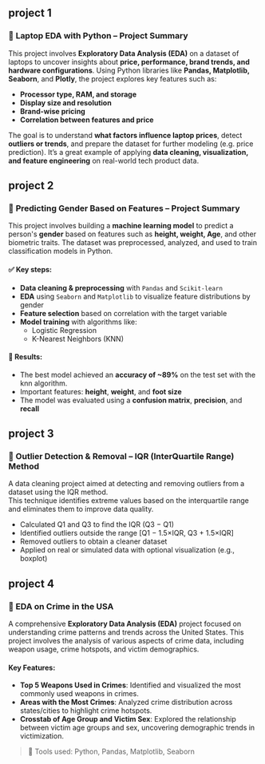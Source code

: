 ##  project 1

### 🧠 **Laptop EDA with Python – Project Summary**

This project involves **Exploratory Data Analysis (EDA)** on a dataset of laptops to uncover insights about **price, performance, brand trends, and hardware configurations**. Using Python libraries like **Pandas, Matplotlib, Seaborn**, and **Plotly**, the project explores key features such as:

- **Processor type, RAM, and storage**
- **Display size and resolution**
- **Brand-wise pricing**
- **Correlation between features and price**

The goal is to understand **what factors influence laptop prices**, detect **outliers or trends**, and prepare the dataset for further modeling (e.g. price prediction). It’s a great example of applying **data cleaning, visualization, and feature engineering** on real-world tech product data.

## project 2

### 🧠 **Predicting Gender Based on Features – Project Summary**

This project involves building a **machine learning model** to predict a person's **gender** based on features such as **height, weight, Age**, and other biometric traits. The dataset was preprocessed, analyzed, and used to train classification models in Python.

#### ✅ Key steps:
- **Data cleaning & preprocessing** with `Pandas` and `Scikit-learn`
- **EDA** using `Seaborn` and `Matplotlib` to visualize feature distributions by gender
- **Feature selection** based on correlation with the target variable
- **Model training** with algorithms like:
  - Logistic Regression
  - K-Nearest Neighbors (KNN)
#### 🎯 Results:
- The best model achieved an **accuracy of ~89%** on the test set with the knn algorithm.
- Important features: **height**, **weight**, and **foot size**
- The model was evaluated using a **confusion matrix**, **precision**, and **recall**

## project 3
### 🧠 Outlier Detection & Removal – IQR (InterQuartile Range) Method

A data cleaning project aimed at detecting and removing outliers from a dataset using the IQR method.  
This technique identifies extreme values based on the interquartile range and eliminates them to improve data quality.

- Calculated Q1 and Q3 to find the IQR (Q3 − Q1)
- Identified outliers outside the range \[Q1 − 1.5×IQR, Q3 + 1.5×IQR\]
- Removed outliers to obtain a cleaner dataset
- Applied on real or simulated data with optional visualization (e.g., boxplot)


## project 4

### 🧠 EDA on Crime in the USA

A comprehensive **Exploratory Data Analysis (EDA)** project focused on understanding crime patterns and trends across the United States. This project involves the analysis of various aspects of crime data, including weapon usage, crime hotspots, and victim demographics.

#### Key Features:
- **Top 5 Weapons Used in Crimes**: Identified and visualized the most commonly used weapons in crimes.
- **Areas with the Most Crimes**: Analyzed crime distribution across states/cities to highlight crime hotspots.
- **Crosstab of Age Group and Victim Sex**: Explored the relationship between victim age groups and sex, uncovering demographic trends in victimization.

> 🔧 Tools used: Python, Pandas, Matplotlib, Seaborn




